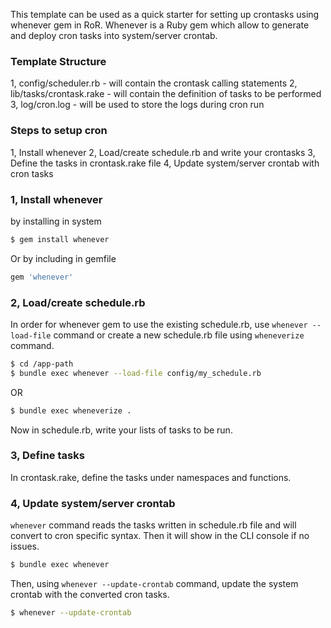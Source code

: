 This template can be used as a quick starter for setting up crontasks using whenever gem in RoR.
Whenever is a Ruby gem which allow to generate and deploy cron tasks into system/server crontab.


### Template Structure

1, config/scheduler.rb - will contain the crontask calling statements
2, lib/tasks/crontask.rake - will contain the definition of tasks to be performed
3, log/cron.log - will be used to store the logs during cron run


### Steps to setup cron

1, Install whenever
2, Load/create schedule.rb and write your crontasks
3, Define the tasks in crontask.rake file
4, Update system/server crontab with cron tasks


### 1, Install whenever
by installing in system

```sh
$ gem install whenever
```
Or by including in gemfile

```ruby
gem 'whenever'
```


### 2, Load/create schedule.rb

In order for whenever gem to use the existing schedule.rb, use `whenever --load-file` command or 
create a new schedule.rb file using `wheneverize` command.

```sh
$ cd /app-path
$ bundle exec whenever --load-file config/my_schedule.rb
```

OR

```sh
$ bundle exec wheneverize .
```

Now in schedule.rb, write your lists of tasks to be run.


### 3, Define tasks

In crontask.rake, define the tasks under namespaces and functions.


### 4, Update system/server crontab

`whenever` command reads the tasks written in schedule.rb file and will convert to cron specific syntax. Then it will show in the CLI console if no issues.

```sh
$ bundle exec whenever
```

Then, using `whenever --update-crontab` command, update the system crontab with the converted cron tasks.

```sh
$ whenever --update-crontab
```